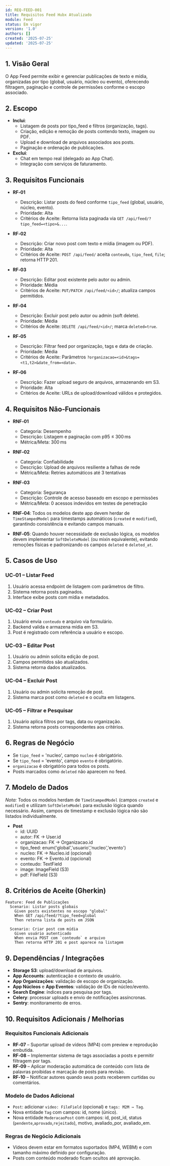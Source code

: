 ```yaml
---
id: REQ-FEED-001
title: Requisitos Feed Hubx Atualizado
module: Feed
status: Em vigor
version: '1.0'
authors: []
created: '2025-07-25'
updated: '2025-07-25'
---
```


## 1. Visão Geral

O App Feed permite exibir e gerenciar publicações de texto e mídia, organizadas por tipo (global, usuário, núcleo ou evento), oferecendo filtragem, paginação e controle de permissões conforme o escopo associado.


## 2. Escopo


- **Inclui**:  
  - Listagem de posts por tipo_feed e filtros (organização, tags).  
  - Criação, edição e remoção de posts contendo texto, imagem ou PDF.  
  - Upload e download de arquivos associados aos posts.  
  - Paginação e ordenação de publicações.  
- **Exclui**:  
  - Chat em tempo real (delegado ao App Chat).  
  - Integração com serviços de faturamento.


## 3. Requisitos Funcionais

- **RF‑01**  
  - Descrição: Listar posts do feed conforme `tipo_feed` (global, usuário, núcleo, evento).  
  - Prioridade: Alta  
  - Critérios de Aceite: Retorna lista paginada via `GET /api/feed/?tipo_feed=<tipo>&...`.  

- **RF‑02**  
  - Descrição: Criar novo post com texto e mídia (imagem ou PDF).  
  - Prioridade: Alta  
  - Critérios de Aceite: `POST /api/feed/` aceita `conteudo`, `tipo_feed`, `file`; retorna HTTP 201.  

- **RF‑03**  
  - Descrição: Editar post existente pelo autor ou admin.  
  - Prioridade: Média  
  - Critérios de Aceite: `PUT/PATCH /api/feed/<id>/`; atualiza campos permitidos.  

- **RF‑04**  
  - Descrição: Excluir post pelo autor ou admin (soft delete).  
  - Prioridade: Média  
  - Critérios de Aceite: `DELETE /api/feed/<id>/`; marca `deleted=true`.  

- **RF‑05**  
  - Descrição: Filtrar feed por organização, tags e data de criação.  
  - Prioridade: Média  
  - Critérios de Aceite: Parâmetros `?organizacao=<id>&tags=<t1,t2>&date_from=<data>`.  

- **RF‑06**  
  - Descrição: Fazer upload seguro de arquivos, armazenando em S3.  
  - Prioridade: Alta  
  - Critérios de Aceite: URLs de upload/download válidos e protegidos.


## 4. Requisitos Não‑Funcionais

- **RNF‑01**  
  - Categoria: Desempenho  
  - Descrição: Listagem e paginação com p95 ≤ 300 ms  
  - Métrica/Meta: 300 ms  

- **RNF‑02**  
  - Categoria: Confiabilidade  
  - Descrição: Upload de arquivos resiliente a falhas de rede  
  - Métrica/Meta: Retries automáticos até 3 tentativas  

- **RNF‑03**  
  - Categoria: Segurança  
  - Descrição: Controle de acesso baseado em escopo e permissões  
  - Métrica/Meta: 0 acessos indevidos em testes de penetração  


- **RNF‑04**: Todos os modelos deste app devem herdar de `TimeStampedModel` para timestamps automáticos (`created` e `modified`), garantindo consistência e evitando campos manuais.
- **RNF‑05**: Quando houver necessidade de exclusão lógica, os modelos devem implementar `SoftDeleteModel` (ou mixin equivalente), evitando remoções físicas e padronizando os campos `deleted` e `deleted_at`.


## 5. Casos de Uso

### UC‑01 – Listar Feed
1. Usuário acessa endpoint de listagem com parâmetros de filtro.  
2. Sistema retorna posts paginados.  
3. Interface exibe posts com mídia e metadados.

### UC‑02 – Criar Post
1. Usuário envia `conteudo` e arquivo via formulário.  
2. Backend valida e armazena mídia em S3.  
3. Post é registrado com referência a usuário e escopo.

### UC‑03 – Editar Post
1. Usuário ou admin solicita edição de post.  
2. Campos permitidos são atualizados.  
3. Sistema retorna dados atualizados.

### UC‑04 – Excluir Post
1. Usuário ou admin solicita remoção de post.  
2. Sistema marca post como `deleted` e o oculta em listagens.

### UC‑05 – Filtrar e Pesquisar
1. Usuário aplica filtros por tags, data ou organização.  
2. Sistema retorna posts correspondentes aos critérios.


## 6. Regras de Negócio


- Se `tipo_feed` = 'nucleo', campo `nucleo` é obrigatório.  
- Se `tipo_feed` = 'evento', campo `evento` é obrigatório.  
- `organizacao` é obrigatório para todos os posts.  
- Posts marcados como `deleted` não aparecem no feed.


## 7. Modelo de Dados


*Nota:* Todos os modelos herdam de `TimeStampedModel` (campos `created` e `modified`) e utilizam `SoftDeleteModel` para exclusão lógica quando necessário. Assim, campos de timestamp e exclusão lógica não são listados individualmente.

- **Post**  
  - id: UUID  
  - autor: FK → User.id  
  - organizacao: FK → Organizacao.id  
  - tipo_feed: enum('global','usuario','nucleo','evento')  
  - nucleo: FK → Nucleo.id (opcional)  
  - evento: FK → Evento.id (opcional)  
  - conteudo: TextField  
  - image: ImageField (S3)  
  - pdf: FileField (S3)


## 8. Critérios de Aceite (Gherkin)


```gherkin
Feature: Feed de Publicações
  Scenario: Listar posts globais
    Given posts existentes no escopo "global"
    When GET /api/feed/?tipo_feed=global
    Then retorna lista de posts em JSON

  Scenario: Criar post com mídia
    Given usuário autenticado
    When envia POST com `conteudo` e arquivo
    Then retorna HTTP 201 e post aparece na listagem
```


## 9. Dependências / Integrações


- **Storage S3**: upload/download de arquivos.  
- **App Accounts**: autenticação e contexto de usuário.  
- **App Organizações**: validação de escopo de organização.  
- **App Núcleos** e **App Eventos**: validação de IDs de núcleo/evento.  
- **Search Engine**: índices para pesquisa por tags.  
- **Celery**: processar uploads e envio de notificações assíncronas.  
- **Sentry**: monitoramento de erros.


## 10. Requisitos Adicionais / Melhorias

### Requisitos Funcionais Adicionais
- **RF‑07** – Suportar upload de vídeos (MP4) com preview e reprodução embutida.  
- **RF‑08** – Implementar sistema de tags associadas a posts e permitir filtragem por tags.  
- **RF‑09** – Aplicar moderação automática de conteúdo com lista de palavras proibidas e marcação de posts para revisão.  
- **RF‑10** – Notificar autores quando seus posts receberem curtidas ou comentários.  

### Modelo de Dados Adicional
- `Post`: adicionar `video: FileField` (opcional) e `tags: M2M → Tag`.  
- Nova entidade `Tag` com campos: id, nome (único).  
- Nova entidade `ModeracaoPost` com campos: id, post_id, status (`pendente`,`aprovado`,`rejeitado`), motivo, avaliado_por, avaliado_em.  

### Regras de Negócio Adicionais
- Vídeos devem estar em formatos suportados (MP4, WEBM) e com tamanho máximo definido por configuração.  
- Posts com conteúdo moderado ficam ocultos até aprovação.
